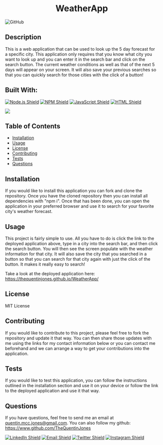 # <h1 align="center">WeatherApp</h1>

  ![GitHub](https://img.shields.io/github/license/TheQuentinJones/WeatherApp)

  ## Description
          
  This is a web application that can be used to look up the 5 day forecast for a specific city. This application only requires that you know what city you want to look up and you can enter it in the search bar and click on the search button. The current weather conditions as well as that of the next 5 days will appear on your screen. It will also save your previous searches so that you can quickly search for those cities with the click of a button!

  ## Built With:

  [![Node.js Shield](https://img.shields.io/badge/Node.js-339933?&style=for-the-badge&logo=node.js&logoColor=white)](https://nodejs.org/en/) [![NPM Shield](https://img.shields.io/badge/NPM-333333?&style=for-the-badge&logo=npm&logoColor=white)](https://www.npmjs.com/) [![JavaScript Shield](https://img.shields.io/badge/JavaScript-F7DF1E?&style=for-the-badge&logo=javascript&logoColor=272727)](https://developer.mozilla.org/en-US/docs/Web/JavaScript) [![HTML Shield](https://img.shields.io/badge/HTML5-E34F26?&style=for-the-badge&logo=html5&logoColor=white)](https://developer.mozilla.org/en-US/docs/Glossary/HTML5)

  ![](https://i.imgur.com/waxVImv.png)
         
  ## Table of Contents

 - [Installation](#installation)
 - [Usage](#usage)
 - [License](#license)
 - [Contributing](#contributing)
 - [Tests](#tests)
 - [Questions](#questions)

  ## Installation

  If you would like to install this application you can fork and clone the repository. Once you have the cloned repository then you can install all dependencies with "npm i". Once that has been done, you can open the application in your preferred browser and use it to search for your favorite city's weather forecast.

  ## Usage

  This project is fairly simple to use. All you have to do is click the link to the deployed application above, type in a city into the search bar, and then click the search button. You will then see the screen populate with the weather information for that city. It will also save the city that you searched in a button so that you can search for that city again with just the click of the button. It makes it really easy to search!

  Take a look at the deployed application here: https://thequentinjones.github.io/WeatherApp/

  ## License

  MIT License

  ## Contributing

  If you would like to contribute to this project, please feel free to fork the repository and update it that way. You can then share those updates with me using the links for my contact information below or you can contact me beforehand and we can arrange a way to get your contributions into the application.

  ## Tests

  If you would like to test this application, you can follow the instructions outlined in the installation section and use it on your device or follow the link to the deployed application and use it that way.

  ## Questions

  If you have questions, feel free to send me an email at quentin.mcc.jones@gmail.com.
  You can also follow my github: https://www.github.com/TheQuentinJones
  

  [![LinkedIn Shield](https://img.shields.io/badge/LinkedIn-0A66C2?style=for-the-badge&logo=linkedin&logoColor=white)](https://www.linkedin.com/in/therealtorque/) [![Email Shield](https://img.shields.io/badge/Gmail-EA4335?style=for-the-badge&logo=gmail&logoColor=white)](mailto:quentin.mcc.jones@gmail.com) [![Twitter Shield](https://img.shields.io/badge/Twitter-1DA1F2?style=for-the-badge&logo=twitter&logoColor=white)](https://twitter.com/QueTheRealtor) [![Instagram Shield](https://img.shields.io/badge/Instagram-E4405F?style=for-the-badge&logo=instagram&logoColor=white)](https://www.instagram.com/realtor.que/)
  
  
  